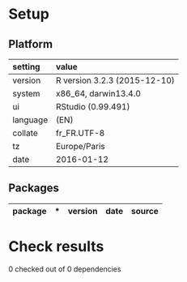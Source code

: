 # Setup

## Platform

|setting  |value                        |
|:--------|:----------------------------|
|version  |R version 3.2.3 (2015-12-10) |
|system   |x86_64, darwin13.4.0         |
|ui       |RStudio (0.99.491)           |
|language |(EN)                         |
|collate  |fr_FR.UTF-8                  |
|tz       |Europe/Paris                 |
|date     |2016-01-12                   |

## Packages

|package |*  |version |date |source |
|:-------|:--|:-------|:----|:------|

# Check results
0 checked out of 0 dependencies 



